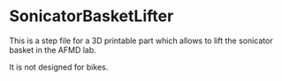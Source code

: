 # SonicatorBasketLifter

This is a step file for a 3D printable part which allows to lift the sonicator basket in the AFMD lab.

It is not designed for bikes.

